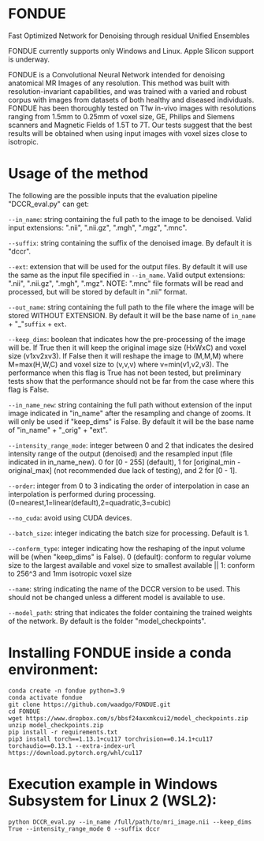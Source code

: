 # FONDUE
Fast Optimized Network for Denoising through residual Unified Ensembles

FONDUE currently supports only Windows and Linux. Apple Silicon support is underway. 

FONDUE is a Convolutional Neural Network intended for denoising anatomical MR Images of any resolution. This method was built with resolution-invariant capabilities, and was trained with a varied and robust corpus with images from datasets of both healthy and diseased individuals.
FONDUE has been thoroughly tested on T1w in-vivo images with resolutions ranging from 1.5mm to 0.25mm of voxel size, GE, Philips and Siemens scanners and Magnetic Fields of 1.5T to 7T. Our tests suggest that the best results will be obtained when using input images with voxel sizes close to isotropic.

# Usage of the method
The following are the possible inputs that the evaluation pipeline "DCCR_eval.py" can get:

`--in_name`: string containing the full path to the image to be denoised. Valid input extensions: ".nii", ".nii.gz", ".mgh", ".mgz", ".mnc".

`--suffix`: string containing the suffix of the denoised image. By default it is "dccr".

`--ext`: extension that will be used for the output files. By default it will use the same as the input file specified in `--in_name`. Valid output extensions: ".nii", ".nii.gz", ".mgh", ".mgz". NOTE: ".mnc" file formats will be read and processed, but will be stored by default in ".nii" format. 

`--out_name`: string containing the full path to the file where the image will be stored WITHOUT EXTENSION. By default it will be the base name of `in_name` + "_"`suffix` + `ext`.

`--keep_dims`: boolean that indicates how the pre-processing of the image will be. If True then it will keep the original image size (HxWxC) and voxel size (v1xv2xv3). If False then it will reshape the image to (M,M,M) where M=max(H,W,C) and voxel size to (v,v,v) where v=min(v1,v2,v3). The performance when this flag is True has not been tested, but preliminary tests show that the performance should not be far from the case where this flag is False. 

`--in_name_new`: string containing the full path without extension of the input image indicated in "in_name" after the resampling and change of zooms. It will only be used if "keep_dims" is False. By default it will be the base name of "in_name" + "_orig" + "ext".

`--intensity_range_mode`: integer between 0 and 2 that indicates the desired intensity range of the output (denoised) and the resampled input (file indicated in in_name_new). 0 for [0 - 255] (default), 1 for [original_min - original_max] (not recommended due lack of testing), and 2 for [0 - 1].

`--order`: integer from 0 to 3 indicating the order of interpolation in case an interpolation is performed during processing. (0=nearest,1=linear(default),2=quadratic,3=cubic)

`--no_cuda`: avoid using CUDA devices.

`--batch_size`: integer indicating the batch size for processing. Default is 1.

`--conform_type`: integer indicating how the reshaping of the input volume will be (when "keep_dims" is False). 0 (default): conform to regular volume size to the largest available and voxel size to smallest available || 1: conform to 256^3 and 1mm isotropic voxel size 

`--name`: string indicating the name of the DCCR version to be used. This should not be changed unless a different model is available to use. 

`--model_path`: string that indicates the folder containing the trained weights of the network. By default is the folder "model_checkpoints".

# Installing FONDUE inside a conda environment:
```
conda create -n fondue python=3.9
conda activate fondue
git clone https://github.com/waadgo/FONDUE.git
cd FONDUE
wget https://www.dropbox.com/s/bbsf24axxmkcui2/model_checkpoints.zip
unzip model_checkpoints.zip
pip install -r requirements.txt
pip3 install torch==1.13.1+cu117 torchvision==0.14.1+cu117 torchaudio==0.13.1 --extra-index-url https://download.pytorch.org/whl/cu117
```

# Execution example in Windows Subsystem for Linux 2 (WSL2):
`python DCCR_eval.py --in_name /full/path/to/mri_image.nii --keep_dims True --intensity_range_mode 0 --suffix dccr`


